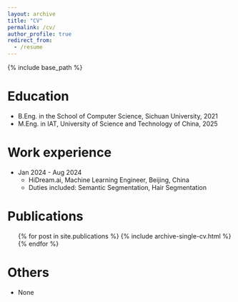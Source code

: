 ```yaml
---
layout: archive
title: "CV"
permalink: /cv/
author_profile: true
redirect_from:
  - /resume
---
```


{% include base_path %}

Education
======
* B.Eng. in the School of Computer Science, Sichuan University, 2021
* M.Eng. in  IAT,  University of Science and Technology of China, 2025
<!-- * Ph.D in Version Control Theory, GitHub University, 2018 (expected) -->

Work experience
======
* Jan 2024 - Aug 2024
  * HiDream.ai, Machine Learning Engineer, Beijing, China
  * Duties included: Semantic Segmentation, Hair Segmentation
  
Publications
======
  <ul>{% for post in site.publications %}
    {% include archive-single-cv.html %}
  {% endfor %}</ul>

Others
======
* None
